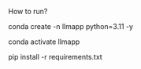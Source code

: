 How to run?

conda create -n llmapp python=3.11 -y

conda activate llmapp

pip install -r requirements.txt
